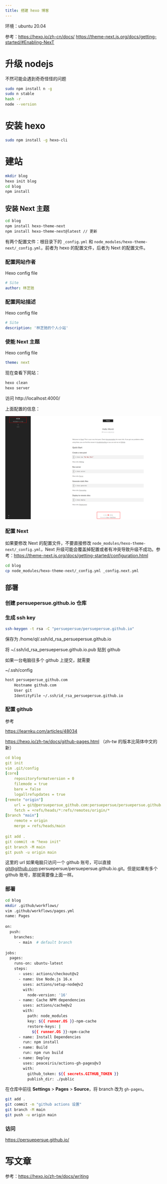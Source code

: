 ```yaml
---
title: 搭建 hexo 博客
---
```


环境：ubuntu 20.04

参考：https://hexo.io/zh-cn/docs/ https://theme-next.js.org/docs/getting-started/#Enabling-NexT

# 升级 nodejs

不然可能会遇到奇奇怪怪的问题

```sh
sudo npm install n -g
sudo n stable
hash -r
node --version
```



# 安装 hexo

```sh
sudo npm install -g hexo-cli
```



# 建站

```sh
mkdir blog
hexo init blog
cd blog
npm install	
```



## 安装 Next 主题

```sh
cd blog
npm install hexo-theme-next
npm install hexo-theme-next@latest // 更新
```

有两个配置文件：根目录下的 `_config.yml` 和 `node_modules/hexo-theme-next/_config.yml`，前者为 hexo 的配置文件，后者为 Next 的配置文件。

### 配置网站作者

Hexo config file

```yaml
# Site
author: 林芝驰
```

### 配置网站描述

Hexo config file

```yaml
# Site
description: '林芝驰的个人小站'
```

### 使能 Next 主题

Hexo config file

```yaml
theme: next
```



现在查看下网站：

```sh
hexo clean
hexo server
```

访问 http://localhost:4000/

上面配置的信息：

![image-20220925163856353](https://raw.githubusercontent.com/persuez/pictures/master/2022/09/upgit_20220925_1664095137.png)



### 配置 Next

如果要修改 Next 的配置文件，不要直接修改 `node_modules/hexo-theme-next/_config.yml`，Next 升级可能会覆盖掉配置或者有冲突导致升级不成功。参考：https://theme-next.js.org/docs/getting-started/configuration.html

```sh
cd blog
cp node_modules/hexo-theme-next/_config.yml _config.next.yml
```



## 部署

### 创建 persuepersue.github.io 仓库



### 生成 ssh key

```sh
ssh-keygen -t rsa -C "persuepersue/persuepersue.github.io"
```

保存为 /home/ql/.ssh/id_rsa_persuepersue.github.io

将 ~/.ssh/id_rsa_persuepersue.github.io.pub 贴到 github



如果一台电脑往多个 github 上提交，就需要

~/.ssh/config

```sh
host persuepersue_github.com
    Hostname github.com 
    User git 
    IdentityFile ~/.ssh/id_rsa_persuepersue.github.io
```



### 配置 github

参考

https://learnku.com/articles/48034 

https://hexo.io/zh-tw/docs/github-pages.html （zh-tw 的版本比简体中文的新）



```yaml
cd blog
git init
vim .git/config
[core]
	repositoryformatversion = 0
	filemode = true
	bare = false
	logallrefupdates = true
[remote "origin"]
	url = git@persuepersue_github.com:persuepersue/persuepersue.github.io.git
	fetch = +refs/heads/*:refs/remotes/origin/*
[branch "main"]
	remote = origin
	merge = refs/heads/main

git add .
git commit -m "hexo init"
git branch -M main
git push -u origin main
```

这里的 url 如果电脑只访问一个 github 账号，可以直接 git@github.com:persuepersue/persuepersue.github.io.git。但是如果有多个 github 账号，那就需要像上面一样。



### 部署

```sh
cd blog
mkdir .github/workflows/
vim .github/workflows/pages.yml
name: Pages

on:
  push:
    branches:
      - main  # default branch

jobs:
  pages:
    runs-on: ubuntu-latest
    steps:
      - uses: actions/checkout@v2
      - name: Use Node.js 16.x
        uses: actions/setup-node@v2
        with:
          node-version: '16'
      - name: Cache NPM dependencies
        uses: actions/cache@v2
        with:
          path: node_modules
          key: ${{ runner.OS }}-npm-cache
          restore-keys: |
            ${{ runner.OS }}-npm-cache
      - name: Install Dependencies
        run: npm install
      - name: Build
        run: npm run build
      - name: Deploy
        uses: peaceiris/actions-gh-pages@v3
        with:
          github_token: ${{ secrets.GITHUB_TOKEN }}
          publish_dir: ./public
```

在仓库中前往 **Settings** > **Pages** > **Source**，将 branch 改为 `gh-pages`。

```sh
git add .
git commit -m "github actions 设置"
git branch -M main
git push -u origin main
```



### 访问

https://persuepersue.github.io/



# 写文章

参考：https://hexo.io/zh-tw/docs/writing

